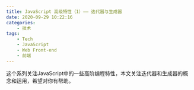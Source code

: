 ```yaml
---
title: JavaScript 高级特性（1）—— 迭代器与生成器
date: 2020-09-29 10:22:16
categories:
    - 技术
tags:
    - Tech
    - JavaScript
    - Web Front-end
    - 前端
---
```

这个系列关注JavaScript中的一些高阶编程特性，本文关注迭代器和生成器的概念和运用，希望对你有帮助。
